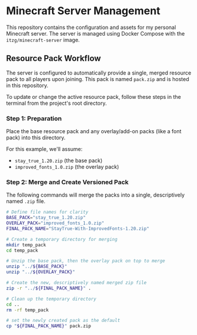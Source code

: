 # Minecraft Server Management

This repository contains the configuration and assets for my personal Minecraft server. The server is managed using Docker Compose with the `itzg/minecraft-server` image.

## Resource Pack Workflow

The server is configured to automatically provide a single, merged resource pack to all players upon joining. This pack is named `pack.zip` and is hosted in this repository.

To update or change the active resource pack, follow these steps in the terminal from the project's root directory.

### Step 1: Preparation

Place the base resource pack and any overlay/add-on packs (like a font pack) into this directory.

For this example, we'll assume:
- `stay_true_1.20.zip` (the base pack)
- `improved_fonts_1.0.zip` (the overlay pack)

### Step 2: Merge and Create Versioned Pack

The following commands will merge the packs into a single, descriptively named `.zip` file.

```bash
# Define file names for clarity
BASE_PACK="stay_true_1.20.zip"
OVERLAY_PACK="improved_fonts_1.0.zip"
FINAL_PACK_NAME="StayTrue-With-ImprovedFonts-1.20.zip"

# Create a temporary directory for merging
mkdir temp_pack
cd temp_pack

# Unzip the base pack, then the overlay pack on top to merge
unzip "../${BASE_PACK}"
unzip "../${OVERLAY_PACK}"

# Create the new, descriptively named merged zip file
zip -r "../${FINAL_PACK_NAME}" .

# Clean up the temporary directory
cd ..
rm -rf temp_pack

# set the newly created pack as the default
cp "${FINAL_PACK_NAME}" pack.zip